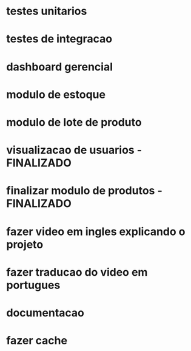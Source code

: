 # testes unitarios

# testes de integracao

# dashboard gerencial

# modulo de estoque

# modulo de lote de produto

# visualizacao de usuarios - FINALIZADO

# finalizar modulo de produtos - FINALIZADO

# fazer video em ingles explicando o projeto

# fazer traducao do video em portugues

# documentacao

# fazer cache
